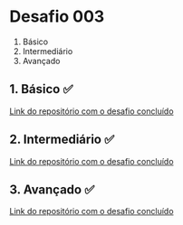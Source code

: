 # Desafio 003

1. Básico
2. Intermediário 
3. Avançado



## 1. Básico :white_check_mark:


[Link do repositório com o desafio concluído]()

## 2. Intermediário :white_check_mark:


[Link do repositório com o desafio concluído]()

## 3. Avançado :white_check_mark:
 

[Link do repositório com o desafio concluído]()